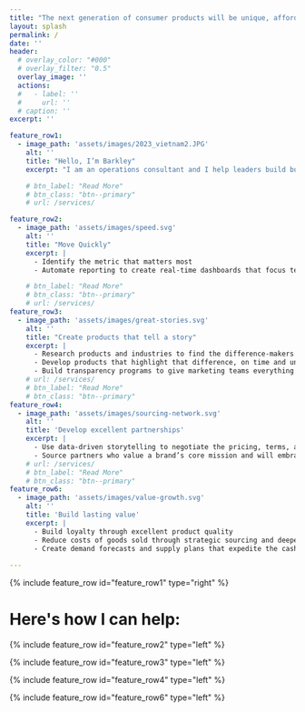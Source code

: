 ```yaml
---
title: "The next generation of consumer products will be unique, affordable, and they will tell stories that drive change."
layout: splash
permalink: /
date: ''
header:
  # overlay_color: "#000"
  # overlay_filter: "0.5"
  overlay_image: ''
  actions:
  #   - label: ''
  #     url: ''
  # caption: ''
excerpt: ''

feature_row1:
  - image_path: 'assets/images/2023_vietnam2.JPG'
    alt: ''
    title: "Hello, I’m Barkley"
    excerpt: "I am an operations consultant and I help leaders build businesses that change how people consume. I have launched 100+ products for mission-driven brands at every scale–from pre-market startups to large multinationals. A lesson I hold above all else: difference matters. To be unique, businesses need to operate differently, to deliver real economic value, and they need to tell the story."

    # btn_label: "Read More"
    # btn_class: "btn--primary"
    # url: /services/

feature_row2:
  - image_path: 'assets/images/speed.svg'
    alt: ''
    title: "Move Quickly"
    excerpt: |
      - Identify the metric that matters most
      - Automate reporting to create real-time dashboards that focus teams and drive progress

    # btn_label: "Read More"
    # btn_class: "btn--primary"
    # url: /services/
feature_row3: 
  - image_path: 'assets/images/great-stories.svg'
    alt: ''
    title: "Create products that tell a story"
    excerpt: |
      - Research products and industries to find the difference-makers
      - Develop products that highlight that difference, on time and under budget
      - Build transparency programs to give marketing teams everything they need to tell great stories
    # url: /services/
    # btn_label: "Read More"
    # btn_class: "btn--primary"
feature_row4:
  - image_path: 'assets/images/sourcing-network.svg'
    alt: ''   
    title: 'Develop excellent partnerships'
    excerpt: |
      - Use data-driven storytelling to negotiate the pricing, terms, and service levels that will make consumers think differently 
      - Source partners who value a brand’s core mission and will embrace change
    # url: /services/
    # btn_label: "Read More"
    # btn_class: "btn--primary"
feature_row6:
  - image_path: 'assets/images/value-growth.svg'
    alt: ''   
    title: 'Build lasting value'
    excerpt: |
      - Build loyalty through excellent product quality
      - Reduce costs of goods sold through strategic sourcing and deeper partnerships
      - Create demand forecasts and supply plans that expedite the cash cycle and minimize obsolescence and chargebacks
    
---
```


{% include feature_row id="feature_row1" type="right" %}

<!-- Apply the marker-title class directly to the title -->
<h1 class="page__title marker-title">Here's how I can help:</h1>

{% include feature_row id="feature_row2" type="left" %}

{% include feature_row id="feature_row3" type="left" %}


{% include feature_row id="feature_row4" type="left" %}

{% include feature_row id="feature_row6" type="left" %}
